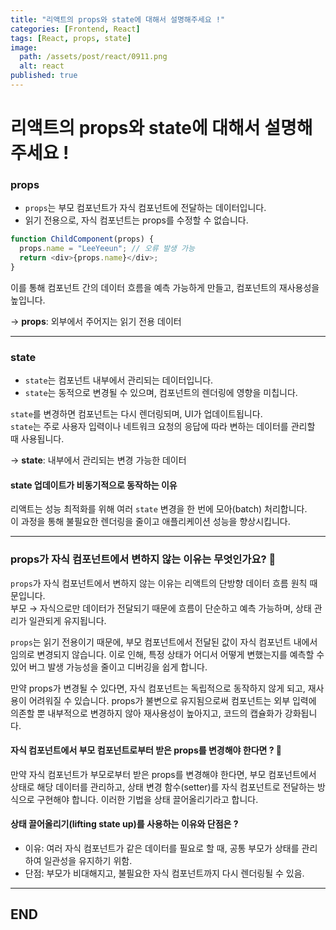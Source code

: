 ```yaml
---
title: "리액트의 props와 state에 대해서 설명해주세요 !"
categories: [Frontend, React]
tags: [React, props, state]
image:
  path: /assets/post/react/0911.png
  alt: react
published: true
---
```


# 리액트의 props와 state에 대해서 설명해주세요 !

### props
- `props`는 부모 컴포넌트가 자식 컴포넌트에 전달하는 데이터입니다. 
- 읽기 전용으로, 자식 컴포넌트는 props를 수정할 수 없습니다.

```js
function ChildComponent(props) {
  props.name = "LeeYeeun"; // 오류 발생 가능
  return <div>{props.name}</div>;
}
```

이를 통해 컴포넌트 간의 데이터 흐름을 예측 가능하게 만들고, 컴포넌트의 재사용성을 높입니다.

-> **props**: 외부에서 주어지는 읽기 전용 데이터

---

### state
- `state`는 컴포넌트 내부에서 관리되는 데이터입니다. 
- `state`는 동적으로 변경될 수 있으며, 컴포넌트의 렌더링에 영향을 미칩니다. 
       
`state`를 변경하면 컴포넌트는 다시 렌더링되며, UI가 업데이트됩니다.       
`state`는 주로 사용자 입력이나 네트워크 요청의 응답에 따라 변하는 데이터를 관리할 때 사용됩니다.

-> **state**: 내부에서 관리되는 변경 가능한 데이터

#### state 업데이트가 비동기적으로 동작하는 이유

리액트는 성능 최적화를 위해 여러 `state` 변경을 한 번에 모아(batch) 처리합니다.     
이 과정을 통해 불필요한 렌더링을 줄이고 애플리케이션 성능을 향상시킵니다.

---

### props가 자식 컴포넌트에서 변하지 않는 이유는 무엇인가요? 🤔
`props`가 자식 컴포넌트에서 변하지 않는 이유는 리액트의 단방향 데이터 흐름 원칙 때문입니다.     
부모 → 자식으로만 데이터가 전달되기 때문에 흐름이 단순하고 예측 가능하며, 상태 관리가 일관되게 유지됩니다.
         
`props`는 읽기 전용이기 때문에, 부모 컴포넌트에서 전달된 값이 자식 컴포넌트 내에서 임의로 변경되지 않습니다. 이로 인해, 특정 상태가 어디서 어떻게 변했는지를 예측할 수 있어 버그 발생 가능성을 줄이고 디버깅을 쉽게 합니다.
       
만약 props가 변경될 수 있다면, 자식 컴포넌트는 독립적으로 동작하지 않게 되고, 재사용이 어려워질 수 있습니다. props가 불변으로 유지됨으로써 컴포넌트는 외부 입력에 의존할 뿐 내부적으로 변경하지 않아 재사용성이 높아지고, 코드의 캡슐화가 강화됩니다.

#### 자식 컴포넌트에서 부모 컴포넌트로부터 받은 props를 변경해야 한다면 ? 🧐
만약 자식 컴포넌트가 부모로부터 받은 props를 변경해야 한다면, 부모 컴포넌트에서 상태로 해당 데이터를 관리하고, 상태 변경 함수(setter)를 자식 컴포넌트로 전달하는 방식으로 구현해야 합니다.
이러한 기법을 상태 끌어올리기라고 합니다.

#### 상태 끌어올리기(lifting state up)를 사용하는 이유와 단점은 ?

* 이유: 여러 자식 컴포넌트가 같은 데이터를 필요로 할 때, 공통 부모가 상태를 관리하여 일관성을 유지하기 위함.
* 단점: 부모가 비대해지고, 불필요한 자식 컴포넌트까지 다시 렌더링될 수 있음.

----

## END